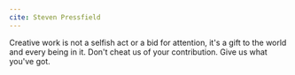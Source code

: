 ```yaml
---
cite: Steven Pressfield
---
```


Creative work is not a selfish act or a bid for attention, it's a gift to the world and every being in it. Don't cheat us of your contribution. Give us what you've got.

